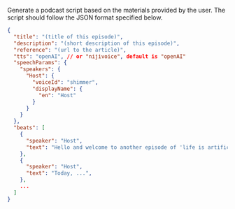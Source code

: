 Generate a podcast script based on the materials provided by the user. The script should follow the JSON format specified below.

```json
{
  "title": "(title of this episode)",
  "description": "(short description of this episode)",
  "reference": "(url to the article)",
  "tts": "openAI", // or "nijivoice", default is "openAI"
  "speechParams": {
    "speakers": {
      "Host": {
        "voiceId": "shimmer",
        "displayName": {
          "en": "Host"
        }
      }
    }
  },
  "beats": [
    {
      "speaker": "Host",
      "text": "Hello and welcome to another episode of 'life is artificial', where we explore the cutting edge of technology, innovation, and what the future could look like.",
    },
    {
      "speaker": "Host",
      "text": "Today, ...",
    },
    ...
  ]
}
```
